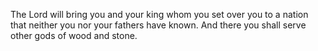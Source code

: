 The Lord will bring you and your king whom you set over you to a nation that neither you nor your fathers have known. And there you shall serve other gods of wood and stone.
